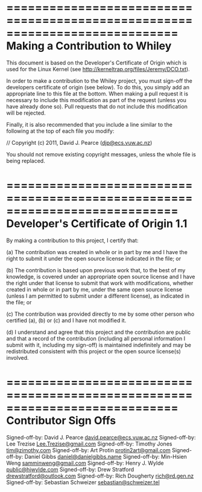 ============================================================================
Making a Contribution to Whiley
============================================================================

This document is based on the Developer's Certificate of Origin which
is used for the Linux Kernel (see
http://kerneltrap.org/files/Jeremy/DCO.txt).

In order to make a contribution to the Whiley project, you must
sign-off the developers certificate of origin (see below).  To do
this, you simply add an appropriate line to this file at the bottom.
When making a pull request it is necessary to include this
modification as part of the request (unless you have already done so).
Pull requests that do not include this modification will be rejected.

Finally, it is also recommended that you include a line similar to the
following at the top of each file you modify:

// Copyright (c) 2011, David J. Pearce (djp@ecs.vuw.ac.nz)

You should not remove existing copyright messages, unless the whole
file is being replaced.

============================================================================
Developer's Certificate of Origin 1.1
============================================================================

By making a contribution to this project, I certify that:

(a) The contribution was created in whole or in part by me and I
    have the right to submit it under the open source license
    indicated in the file; or

(b) The contribution is based upon previous work that, to the best
    of my knowledge, is covered under an appropriate open source
    license and I have the right under that license to submit that
    work with modifications, whether created in whole or in part
    by me, under the same open source license (unless I am
    permitted to submit under a different license), as indicated
    in the file; or

(c) The contribution was provided directly to me by some other
    person who certified (a), (b) or (c) and I have not modified
    it.

(d) I understand and agree that this project and the contribution
    are public and that a record of the contribution (including all
    personal information I submit with it, including my sign-off) is
    maintained indefinitely and may be redistributed consistent with
    this project or the open source license(s) involved.

============================================================================
Contributor Sign Offs
============================================================================

Signed-off-by: David J. Pearce <david.pearce@ecs.vuw.ac.nz>
Signed-off-by: Lee Trezise <Lee.Trezise@gmail.com>
Signed-off-by: Timothy Jones <tim@zimothy.com>
Signed-off-by: Art Protin <protin2art@gmail.com>
Signed-off-by: Daniel Gibbs <daniel@danielgibbs.name>
Signed-off-by: Min-Hsien Weng <samminweng@gmail.com>
Signed-off-by: Henry J. Wylde <public@hjwylde.com>
Signed-off-by: Drew Stratford <drewstratford@outlook.com>
Signed-off-by: Rich Dougherty <rich@rd.gen.nz>
Signed-off-by: Sebastian Schweizer <sebastian@schweizer.tel>

